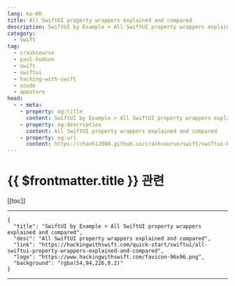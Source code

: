 ```yaml
---
lang: ko-KR
title: All SwiftUI property wrappers explained and compared
description: SwiftUI by Example > All SwiftUI property wrappers explained and compared
category:
  - Swift
tag: 
  - crashcourse
  - paul-hudson
  - swift
  - swiftui
  - hacking-with-swift
  - xcode
  - appstore
head:
  - - meta:
    - property: og:title
      content: SwiftUI by Example > All SwiftUI property wrappers explained and compared
    - property: og:description
      content: All SwiftUI property wrappers explained and compared
    - property: og:url
      content: https://chanhi2000.github.io/crashcourse/swift/swiftui-by-example/25-appendix-a/all-swiftui-property-wrappers-explained-and-compared.html
---
```


# {{ $frontmatter.title }} 관련

[[toc]]

---

```component VPCard
{
  "title": "SwiftUI by Example > All SwiftUI property wrappers explained and compared",
  "desc": "All SwiftUI property wrappers explained and compared",
  "link": "https://hackingwithswift.com/quick-start/swiftui/all-swiftui-property-wrappers-explained-and-compared",
  "logo": "https://www.hackingwithswift.com/favicon-96x96.png",
  "background": "rgba(54,94,226,0.2)"
}
```

---

<TagLinks />